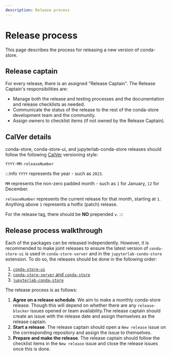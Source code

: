 ```yaml
---
description: Release process
---
```


# Release process

This page describes the process for releasing a new version of conda-store.

## Release captain

For every release, there is an assigned "Release Captain". The Release Captain's responsibilities are:

* Manage both the release and testing processes and the documentation and release checklists as needed.
* Communicate the status of the release to the rest of the conda-store development team and the community.
* Assign owners to checklist items (if not owned by the Release Captain).

## CalVer details

conda-store, conda-store-ui, and jupyterlab-conda-store releases should follow the following [CalVer](https://calver.org/) versioning style:

```text
YYYY-MM-releaseNumber
```

:::info
`YYYY` represents the year - such as `2023`.

`MM` represents the non-zero padded month - such as `1` for January, `12` for December.

`releaseNumber` represents the current release for that month, starting at `1`. Anything above `1` represents a hotfix (patch) release.

For the release tag, there should be **NO** prepended `v`.
:::

## Release process walkthrough

Each of the packages can be released independently.
However, it is recommended to make joint releases to ensure the latest version of `conda-store-ui` is used in `conda-store-server` and in the `jupyterlab-conda-store` extension.
To do so, the releases should be done in the following order:

1. [`conda-store-ui`](https://github.com/conda-incubator/conda-store-ui)
2. [`conda-store-server` and `conda-store`](https://github.com/conda-incubator/conda-store)
3. [`jupyterlab-conda-store`](https://github.com/conda-incubator/jupyterlab-conda-store)

The release process is as follows:

1. **Agree on a release schedule**. We aim to make a monthly conda-store release.
   Though this will depend on whether there are any `release-blocker` issues opened or team availability.The release captain should create an issue with the release date and assign themselves as the release captain.
2. **Start a release**. The release captain should open a `New release` issue on the corresponding repository and assign the issue to themselves.
3. **Prepare and make the release**. The release captain should follow the checklist items in the `New release` issue
   and close the release issues once this is done.
